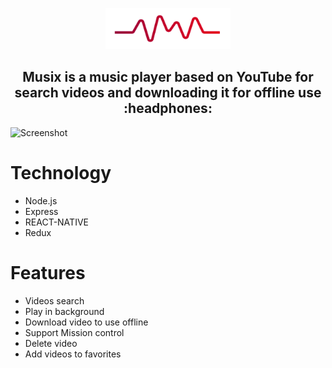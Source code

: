 <p align="center">
  <img src="/screenshot/Musix_logo.png?raw=true" width="200"/>
</p>

<h2 align="center">
  Musix is a music player based on YouTube for search videos and downloading it for offline use :headphones:
</h2>


![Screenshot](/screenshot/Musix.gif)


# Technology
* Node.js
* Express
* REACT-NATIVE
* Redux
# Features
* Videos search
* Play in background
* Download video to use offline
* Support Mission control
* Delete video
* Add videos to favorites

